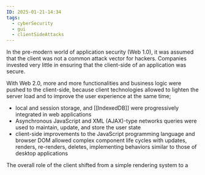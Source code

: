 ```yaml
---
ID: 2025-01-21-14:34
tags:
  - cyberSecurity
  - gui
  - clientSideAttacks
---
```

In the pre-modern world of application security (Web 1.0), it was assumed that the client was not a common attack vector for hackers. Companies invested very little in ensuring that the client-side of an application was secure.

With Web 2.0, more and more functionalities and business logic were pushed to the client-side, because client technologies allowed to lighten the server load and to improve the user experience at the same time;
- local and session storage, and [[IndexedDB]]  were progressively integrated in web applications 
- Asynchronous JavaScript and XML (AJAX)-type networks queries were used to maintain, update, and store the user state
- client-side improvements to the JavaScript programming language and browser DOM allowed complex component life cycles with updates, renders, re-renders, deletes, implementing behaviors similar to those of desktop applications

The overall role of the client shifted from a simple rendering system to a 
